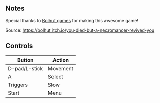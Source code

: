 ## Notes

Special thanks to [Bolhut games](https://bolhut.com/) for making this awesome game!

Source: https://bolhut.itch.io/you-died-but-a-necromancer-revived-you

## Controls

| Button | Action |
|--|--| 
|D-pad/L-stick|Movement|
|A|Select|
|Triggers|Slow|
|Start|Menu|



